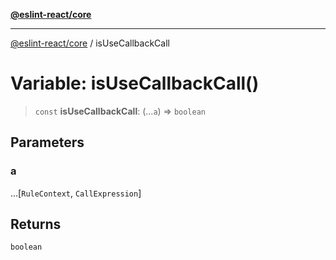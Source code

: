 [**@eslint-react/core**](../README.md)

***

[@eslint-react/core](../README.md) / isUseCallbackCall

# Variable: isUseCallbackCall()

> `const` **isUseCallbackCall**: (...`a`) => `boolean`

## Parameters

### a

...\[`RuleContext`, `CallExpression`\]

## Returns

`boolean`
